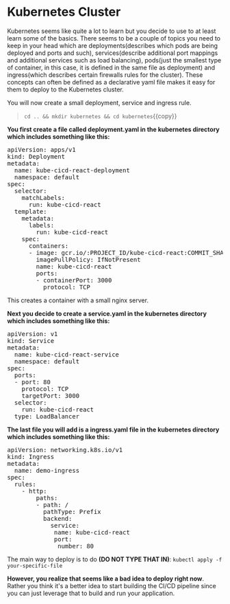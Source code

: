 # Kubernetes Cluster
Kubernetes seems like quite a lot to learn but you decide to use to at least learn some of the basics. There seems to be a couple of topics you need to keep in your head which are deployments(describes which pods are being deployed and ports and such), services(describe additional port mappings and additional services such as load balancing), pods(just the smallest type of container, in this case, it is defined in the same file as deployment) and ingress(which describes certain firewalls rules for the cluster). These concepts can often be defined as a declarative yaml file makes it easy for them to deploy to the Kubernetes cluster.

You will now create a small deployment, service and ingress rule.

> `cd .. && mkdir kubernetes && cd kubernetes`{{copy}}

**You first create a file called deployment.yaml in the kubernetes directory which includes something like this:**

<pre class="file" data-target="clipboard">
apiVersion: apps/v1
kind: Deployment
metadata:
  name: kube-cicd-react-deployment
  namespace: default
spec:
  selector:
    matchLabels:
      run: kube-cicd-react
  template:
    metadata:
      labels:
        run: kube-cicd-react
    spec:
      containers:
      - image: gcr.io/:PROJECT_ID/kube-cicd-react:COMMIT_SHA
        imagePullPolicy: IfNotPresent
        name: kube-cicd-react
        ports:
        - containerPort: 3000
          protocol: TCP
</pre>

This creates a container with a small nginx server.

**Next you decide to create a service.yaml in the kubernetes directory which includes something like this:**


<pre class="file" data-target="clipboard">
apiVersion: v1
kind: Service
metadata:
  name: kube-cicd-react-service
  namespace: default
spec:
  ports:
  - port: 80
    protocol: TCP
    targetPort: 3000
  selector:
    run: kube-cicd-react
  type: LoadBalancer
</pre>

**The last file you will add is a ingress.yaml file in the kubernetes directory which includes something like this:**

<pre class="file" data-target="clipboard">
apiVersion: networking.k8s.io/v1
kind: Ingress
metadata:
  name: demo-ingress
spec:
  rules:
    - http:
        paths:
        - path: /
          pathType: Prefix
          backend:
            service:
             name: kube-cicd-react
             port:
              number: 80
</pre>


The main way to deploy is to do **(DO NOT TYPE THAT IN)**:
`kubectl apply -f your-specific-file`


**However, you realize that seems like a bad idea to deploy right now**. Rather you think it's a better idea to start building the CI/CD pipeline since you can just leverage that to build and run your application.